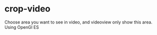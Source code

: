 # crop-video
Choose area you want to see in video, and videoview only show this area. Using OpenGl ES

